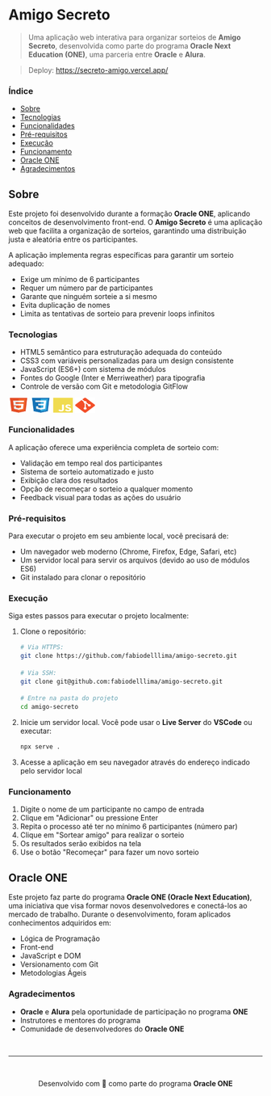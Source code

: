 # Amigo Secreto

> Uma aplicação web interativa para organizar sorteios de **Amigo Secreto**, desenvolvida como parte do programa **Oracle Next Education (ONE)**, uma parceria entre **Oracle** e **Alura**.

> Deploy: https://secreto-amigo.vercel.app/

### Índice

- [Sobre](#sobre)
- [Tecnologias](#tecnologias)
- [Funcionalidades](#funcionalidades)
- [Pré-requisitos](#pré-requisitos)
- [Execução](#execução)
- [Funcionamento](#funcionamento)
- [Oracle ONE](#oracle-one)
- [Agradecimentos](#agradecimentos)

## Sobre

Este projeto foi desenvolvido durante a formação **Oracle ONE**, aplicando conceitos de desenvolvimento front-end. O **Amigo Secreto** é uma aplicação web que facilita a organização de sorteios, garantindo uma distribuição justa e aleatória entre os participantes.

A aplicação implementa regras específicas para garantir um sorteio adequado:

- Exige um mínimo de 6 participantes
- Requer um número par de participantes
- Garante que ninguém sorteie a si mesmo
- Evita duplicação de nomes
- Limita as tentativas de sorteio para prevenir loops infinitos

### Tecnologias

- HTML5 semântico para estruturação adequada do conteúdo
- CSS3 com variáveis personalizadas para um design consistente
- JavaScript (ES6+) com sistema de módulos
- Fontes do Google (Inter e Merriweather) para tipografia
- Controle de versão com Git e metodologia GitFlow

<div style="display: inline_block">
  <img align="center" alt="HTML" height="30" width="40" src="https://raw.githubusercontent.com/devicons/devicon/master/icons/html5/html5-original.svg">
  <img align="center" alt="CSS" height="30" width="40" src="https://raw.githubusercontent.com/devicons/devicon/master/icons/css3/css3-original.svg">
  <img align="center" alt="JavaScript" height="30" width="40" src="https://raw.githubusercontent.com/devicons/devicon/master/icons/javascript/javascript-plain.svg">
  <img align="center" alt="Git" height="30" width="40" src="https://raw.githubusercontent.com/devicons/devicon/master/icons/git/git-original.svg">
</div>

### Funcionalidades

A aplicação oferece uma experiência completa de sorteio com:

- Validação em tempo real dos participantes
- Sistema de sorteio automatizado e justo
- Exibição clara dos resultados
- Opção de recomeçar o sorteio a qualquer momento
- Feedback visual para todas as ações do usuário

### Pré-requisitos

Para executar o projeto em seu ambiente local, você precisará de:

- Um navegador web moderno (Chrome, Firefox, Edge, Safari, etc)
- Um servidor local para servir os arquivos (devido ao uso de módulos ES6)
- Git instalado para clonar o repositório

### Execução

Siga estes passos para executar o projeto localmente:

1. Clone o repositório:
   ```bash
   # Via HTTPS:
   git clone https://github.com/fabiodelllima/amigo-secreto.git
   
   # Via SSH:
   git clone git@github.com:fabiodelllima/amigo-secreto.git
   
   # Entre na pasta do projeto
   cd amigo-secreto
   ```
2. Inicie um servidor local. Você pode usar o **Live Server** do **VSCode** ou executar:
   ```bash
   npx serve .
   ```
3. Acesse a aplicação em seu navegador através do endereço indicado pelo servidor local

### Funcionamento

1. Digite o nome de um participante no campo de entrada
2. Clique em "Adicionar" ou pressione Enter
3. Repita o processo até ter no mínimo 6 participantes (número par)
4. Clique em "Sortear amigo" para realizar o sorteio
5. Os resultados serão exibidos na tela
6. Use o botão "Recomeçar" para fazer um novo sorteio

## Oracle ONE

Este projeto faz parte do programa **Oracle ONE (Oracle Next Education)**, uma iniciativa que visa formar novos desenvolvedores e conectá-los ao mercado de trabalho. Durante o desenvolvimento, foram aplicados conhecimentos adquiridos em:

- Lógica de Programação
- Front-end
- JavaScript e DOM
- Versionamento com Git
- Metodologias Ágeis

### Agradecimentos

- **Oracle** e **Alura** pela oportunidade de participação no programa **ONE**
- Instrutores e mentores do programa
- Comunidade de desenvolvedores do **Oracle ONE**

<br>

---

<div align="center">

  <br>

  Desenvolvido com 🖤 como parte do programa **Oracle ONE**

</div>
